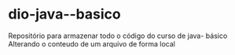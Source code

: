 # dio-java--basico
Repositório para armazenar todo o código do curso de java- básico
Alterando o conteudo de um arquivo de forma local
